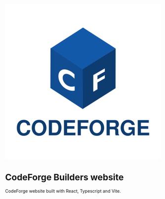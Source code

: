 ![logo](./public/assets/logo.webp)

# CodeForge Builders website

CodeForge website built with React, Typescript and Vite.
